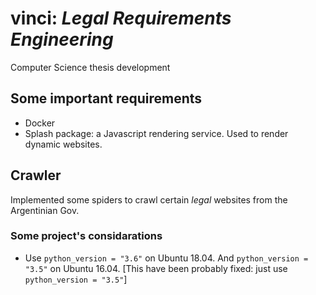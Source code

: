 # vinci: *Legal Requirements Engineering*
Computer Science thesis development

## Some important requirements
- Docker
- Splash package: a Javascript rendering service. Used to render dynamic websites.

## Crawler
Implemented some spiders to crawl certain *legal* websites from the Argentinian Gov.

### Some project's considarations
- Use `python_version = "3.6"` on Ubuntu 18.04. And `python_version = "3.5"` on Ubuntu 16.04. [This have been probably fixed: just use `python_version = "3.5"`]
